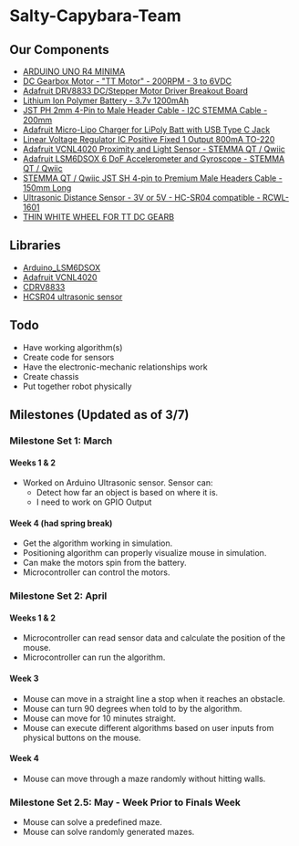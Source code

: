 # Salty-Capybara-Team  

## Our Components  

* [ARDUINO UNO R4 MINIMA](https://www.digikey.com/en/products/detail/arduino/ABX00080/20371542)
* [DC Gearbox Motor - "TT Motor" - 200RPM - 3 to 6VDC](https://www.digikey.com/en/products/detail/adafruit-industries-llc/3777/8687221)
* [Adafruit DRV8833 DC/Stepper Motor Driver Breakout Board](https://www.adafruit.com/product/3297)
* [Lithium Ion Polymer Battery - 3.7v 1200mAh](https://www.adafruit.com/product/258?gad_source=1&gclid=Cj0KCQjwy4KqBhD0ARIsAEbCt6jXzDKFZ9s2u1SWslHxj_pmHKfOvDnqfYjc1EqkqUuEZbM6-pj9eD4aAlzkEALw_wcB)
* [JST PH 2mm 4-Pin to Male Header Cable - I2C STEMMA Cable - 200mm](https://www.adafruit.com/product/3955)
* [Adafruit Micro-Lipo Charger for LiPoly Batt with USB Type C Jack](https://www.adafruit.com/product/4410)
* [Linear Voltage Regulator IC Positive Fixed 1 Output 800mA TO-220](https://www.digikey.com/en/products/detail/stmicroelectronics/LD1117V33/586012?utm_adgroup=&utm_source=google&utm_medium=cpc&utm_campaign=PMax%20Shopping_Product_Medium%20ROAS%20Categories&utm_term=&utm_content=&utm_id=go_cmp-20223376311_adg-_ad-__dev-c_ext-_prd-586012_sig-Cj0KCQjwy4KqBhD0ARIsAEbCt6ibgO35ZWxodiH8e7t-dVcD3Mk_iP7YyMoJ_GBVjmCk-Ivfm1AZD1EaAr--EALw_wcB&gad_source=1&gclid=Cj0KCQjwy4KqBhD0ARIsAEbCt6ibgO35ZWxodiH8e7t-dVcD3Mk_iP7YyMoJ_GBVjmCk-Ivfm1AZD1EaAr--EALw_wcB)
* [Adafruit VCNL4020 Proximity and Light Sensor - STEMMA QT / Qwiic](https://www.adafruit.com/product/5810)
* [Adafruit LSM6DSOX 6 DoF Accelerometer and Gyroscope - STEMMA QT / Qwiic](https://www.adafruit.com/product/4438)
* [STEMMA QT / Qwiic JST SH 4-pin to Premium Male Headers Cable - 150mm Long](https://www.adafruit.com/product/4209)
* [Ultrasonic Distance Sensor - 3V or 5V - HC-SR04 compatible - RCWL-1601](https://www.adafruit.com/product/4007)
* [THIN WHITE WHEEL FOR TT DC GEARB](https://www.digikey.com/short/85b98tj9)  

## Libraries

* [Arduino_LSM6DSOX](https://www.arduino.cc/reference/en/libraries/arduino_lsm6dsox/)
* [Adafruit VCNL4020](https://www.arduino.cc/reference/en/libraries/adafruit-vcnl4020-library/)
* [CDRV8833](https://www.arduino.cc/reference/en/libraries/cdrv8833/)
* [HCSR04 ultrasonic sensor](https://www.arduino.cc/reference/en/libraries/hcsr04-ultrasonic-sensor/)  

## Todo  

* Have working algorithm(s)
* Create code for sensors
* Have the electronic-mechanic relationships work
* Create chassis
* Put together robot physically

## Milestones (Updated as of 3/7)


### Milestone Set 1: March

#### Weeks 1 & 2
* Worked on Arduino Ultrasonic sensor. 
Sensor can:
  * Detect how far an object is based on where it is.
  *  I need to work on GPIO Output

#### Week 4 (had spring break)
* Get the algorithm working in simulation. 
* Positioning algorithm can properly visualize mouse in simulation.
* Can make the motors spin from the battery.
* Microcontroller can control the motors. 


### Milestone Set 2: April

#### Weeks 1 & 2
* Microcontroller can read sensor data and calculate the position of the mouse.
* Microcontroller can run the algorithm.  

#### Week 3
* Mouse can move in a straight line a stop when it reaches an obstacle.
* Mouse can turn 90 degrees when told to by the algorithm.
* Mouse can move for 10 minutes straight. 
* Mouse can execute different algorithms based on user inputs from physical buttons on the mouse.

#### Week 4  
* Mouse can move through a maze randomly without hitting walls.  


### Milestone Set 2.5: May - Week Prior to Finals Week
* Mouse can solve a predefined maze.
* Mouse can solve randomly generated mazes.
